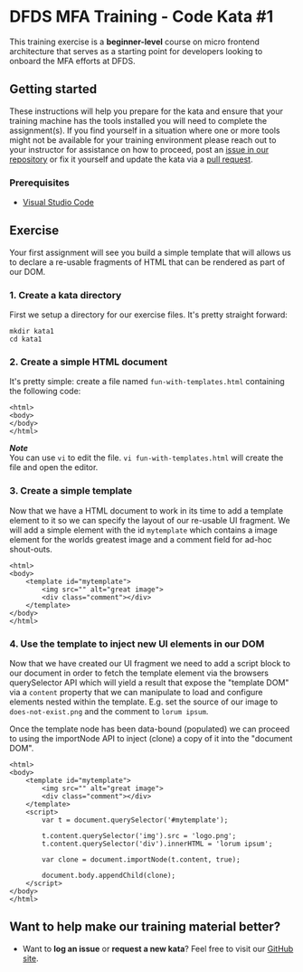 DFDS MFA Training - Code Kata #1
======================================

This training exercise is a **beginner-level** course on micro frontend architecture that serves as a starting point for developers looking to onboard the MFA efforts at DFDS.

## Getting started
These instructions will help you prepare for the kata and ensure that your training machine has the tools installed you will need to complete the assignment(s). If you find yourself in a situation where one or more tools might not be available for your training environment please reach out to your instructor for assistance on how to proceed, post an [issue in our repository](https://github.com/dfds/dojo/issues) or fix it yourself and update the kata via a [pull request](https://github.com/dfds/dojo/pulls).

### Prerequisites
* [Visual Studio Code](https://code.visualstudio.com/download)

## Exercise
Your first assignment will see you build a simple template that will allows us to declare a re-usable fragments of HTML that can be rendered as part of our DOM.

### 1. Create a kata directory
First we setup a directory for our exercise files. It's pretty straight forward:

```
mkdir kata1
cd kata1
```

### 2. Create a simple HTML document
It's pretty simple: create a file named `fun-with-templates.html` containing the following code:

```
<html>
<body>
</body>
</html>
```

***Note*** <br/>
You can use `vi` to edit the file. `vi fun-with-templates.html` will create the file and open the editor.

### 3. Create a simple template
Now that we have a HTML document to work in its time to add a template element to it so we can specify the layout of our re-usable UI fragment. We will add a simple element with the id `mytemplate` which contains a image element for the worlds greatest image and a comment field for ad-hoc shout-outs.

```
<html>
<body>
    <template id="mytemplate">
        <img src="" alt="great image">
        <div class="comment"></div>
    </template>
</body>
</html>
```

### 4. Use the template to inject new UI elements in our DOM 
Now that we have created our UI fragment we need to add a script block to our document in order to fetch the template element via the browsers querySelector API which will yield a result that expose the "template DOM" via a `content` property that we can manipulate to load and configure elements nested within the template. E.g. set the source of our image to `does-not-exist.png` and the comment to `lorum ipsum`. 

Once the template node has been data-bound (populated) we can proceed to using the importNode API to inject (clone) a copy of it into the "document DOM".

```
<html>
<body>
    <template id="mytemplate">
        <img src="" alt="great image">
        <div class="comment"></div>
    </template>
    <script>
        var t = document.querySelector('#mytemplate');
        
        t.content.querySelector('img').src = 'logo.png';
        t.content.querySelector('div').innerHTML = 'lorum ipsum';

        var clone = document.importNode(t.content, true);

        document.body.appendChild(clone);
    </script>
</body>
</html>
```

## Want to help make our training material better?
 * Want to **log an issue** or **request a new kata**? Feel free to visit our [GitHub site](https://github.com/dfds/dojo/issues).
